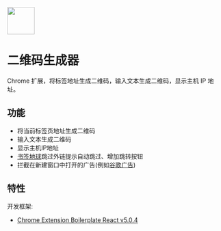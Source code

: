 <img src="src/assets/img/icon-128.png" width="64"/>

# 二维码生成器

Chrome 扩展，将标签地址生成二维码，输入文本生成二维码，显示主机 IP 地址。

## 功能

- 将当前标签页地址生成二维码
- 输入文本生成二维码
- 显示主机IP地址
- [书签地球](https://www.bookmarkearth.cn/)跳过外链提示自动跳过、增加跳转按钮
- 拦截在新建窗口中打开的广告(例如[谷歌广告](https://support.google.com/admanager/answer/191228?hl=zh-Hans#change-target-window))

## 特性

开发框架:

- [Chrome Extension Boilerplate React v5.0.4](https://github.com/lxieyang/chrome-extension-boilerplate-react)
